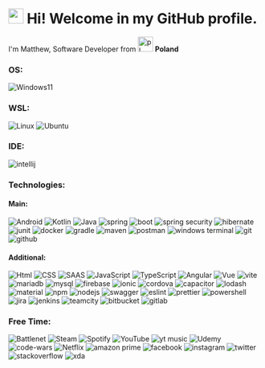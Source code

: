 <h1><img src="https://emojis.slackmojis.com/emojis/images/1643513081/48669/android-dance.gif?1643513081" width="30" alt="android"/> Hi! Welcome in my GitHub profile. </h1>

<p>I'm Matthew, Software Developer from <img src="https://emojis.slackmojis.com/emojis/images/1621376537/40081/poland.gif?1621376537" width="30" alt="pl"/> <b>Poland</b>
<h3>OS:</h3>
<div>
    <img src="https://img.shields.io/badge/Windows_11-0078d4?style=for-the-badge&logo=windows-11&logoColor=white" alt="Windows11" />
</div>
<h3>WSL:</h3>
<div>
    <img src="https://img.shields.io/badge/Linux-FCC624?style=for-the-badge&logo=linux&logoColor=black" alt="Linux" />
    <img src="https://img.shields.io/badge/Ubuntu-E95420?style=for-the-badge&logo=ubuntu&logoColor=white" alt="Ubuntu" />
</div>
<h3>IDE:</h3>
<div>
    <img src="https://img.shields.io/badge/IntelliJ_IDEA-000000.svg?style=for-the-badge&logo=intellij-idea&logoColor=white" alt="intellij" />
</div>
<h3>Technologies:</h3>
<h4>Main:</h4>
<div>
    <img src="https://img.shields.io/badge/Android-3DDC84?style=for-the-badge&logo=android&logoColor=white" alt="Android" />
    <img src="https://img.shields.io/badge/Kotlin-0095D5?&style=for-the-badge&logo=kotlin&logoColor=white" alt="Kotlin" />
    <img src="https://img.shields.io/badge/Java-ED8B00?style=for-the-badge&logo=java&logoColor=white" alt="Java" />
    <img src="https://img.shields.io/badge/Spring-6DB33F?style=for-the-badge&logo=spring&logoColor=white" alt="spring" />
    <img src="https://img.shields.io/badge/Spring_Boot-F2F4F9?style=for-the-badge&logo=spring-boot" alt="boot" />
    <img src="https://img.shields.io/badge/Spring_Security-6DB33F?style=for-the-badge&logo=Spring-Security&logoColor=white" alt="spring security" />    
    <img src="https://img.shields.io/badge/Hibernate-59666C?style=for-the-badge&logo=Hibernate&logoColor=white" alt="hibernate" />
    <img src="https://img.shields.io/badge/Junit5-25A162?style=for-the-badge&logo=junit5&logoColor=white" alt="junit" />
    <img src="https://img.shields.io/badge/Docker-2CA5E0?style=for-the-badge&logo=docker&logoColor=white" alt="docker" />
    <img src="https://img.shields.io/badge/gradle-02303A?style=for-the-badge&logo=gradle&logoColor=white" alt="gradle" />
    <img src="https://img.shields.io/badge/apache_maven-C71A36?style=for-the-badge&logo=apachemaven&logoColor=white" alt="maven" />
    <img src="https://img.shields.io/badge/Postman-FF6C37?style=for-the-badge&logo=Postman&logoColor=white" alt="postman" />
    <img src="https://img.shields.io/badge/windows%20terminal-4D4D4D?style=for-the-badge&logo=windows%20terminal&logoColor=white" alt="windows terminal" />
<img src="https://img.shields.io/badge/GIT-E44C30?style=for-the-badge&logo=git&logoColor=white" alt="git" />
<img src="https://img.shields.io/badge/GitHub-100000?style=for-the-badge&logo=github&logoColor=white" alt="github" />
</div>
<h4>Additional:</h4>
<div>
    <img src="https://img.shields.io/badge/HTML5-E34F26?style=for-the-badge&logo=html5&logoColor=white" alt="Html" />
    <img src="https://img.shields.io/badge/CSS3-1572B6?style=for-the-badge&logo=css3&logoColor=white" alt="CSS" />
    <img src="https://img.shields.io/badge/Sass-CC6699?style=for-the-badge&logo=sass&logoColor=white" alt="SAAS" />
    <img src="https://img.shields.io/badge/JavaScript-F7DF1E?style=for-the-badge&logo=javascript&logoColor=black" alt="JavaScript" />
    <img src="https://img.shields.io/badge/TypeScript-007ACC?style=for-the-badge&logo=typescript&logoColor=white" alt="TypeScript" />
    <img src="https://img.shields.io/badge/Angular-DD0031?style=for-the-badge&logo=angular&logoColor=white" alt="Angular" />
    <img src="https://img.shields.io/badge/Vue.js-35495E?style=for-the-badge&logo=vue.js&logoColor=4FC08D" alt="Vue" />
    <img src="https://img.shields.io/badge/Vite-B73BFE?style=for-the-badge&logo=vite&logoColor=FFD62E" alt="vite" />
    <img src="https://img.shields.io/badge/MariaDB-003545?style=for-the-badge&logo=mariadb&logoColor=white" alt="mariadb" />
    <img src="https://img.shields.io/badge/MySQL-005C84?style=for-the-badge&logo=mysql&logoColor=white" alt="mysql" />    
    <img src="https://img.shields.io/badge/firebase-ffca28?style=for-the-badge&logo=firebase&logoColor=black" alt="firebase" />
    <img src="https://img.shields.io/badge/Ionic-3880FF?style=for-the-badge&logo=ionic&logoColor=white" alt="ionic" />
    <img src="https://img.shields.io/badge/Cordova-35434F?style=for-the-badge&logo=apache-cordova&logoColor=E8E8E8" alt="cordova" />
    <img src="https://img.shields.io/badge/Capacitor-119EFF?style=for-the-badge&logo=Capacitor&logoColor=white" alt="capacitor" />
    <img src="https://img.shields.io/badge/Lodash-3492FF?style=for-the-badge&logo=lodash&logoColor=white" alt="lodash" />
    <img src="https://img.shields.io/badge/material%20design-757575?style=for-the-badge&logo=material%20design&logoColor=white" alt="material" />
    <img src="https://img.shields.io/badge/npm-CB3837?style=for-the-badge&logo=npm&logoColor=white" alt="npm" />
    <img src="https://img.shields.io/badge/Node.js-339933?style=for-the-badge&logo=nodedotjs&logoColor=white" alt="nodejs" />
    <img src="https://img.shields.io/badge/Swagger-85EA2D?style=for-the-badge&logo=Swagger&logoColor=white" alt="swagger" />
    <img src="https://img.shields.io/badge/eslint-3A33D1?style=for-the-badge&logo=eslint&logoColor=white" alt="eslint" />
    <img src="https://img.shields.io/badge/prettier-1A2C34?style=for-the-badge&logo=prettier&logoColor=F7BA3E" alt="prettier" />
    <img src="https://img.shields.io/badge/powershell-5391FE?style=for-the-badge&logo=powershell&logoColor=white" alt="powershell" />
    <img src="https://img.shields.io/badge/Jira-0052CC?style=for-the-badge&logo=Jira&logoColor=white" alt="jira" />
    <img src="https://img.shields.io/badge/Jenkins-D24939?style=for-the-badge&logo=Jenkins&logoColor=white" alt="jenkins" />
<img src="	https://img.shields.io/badge/TeamCity-000000?style=for-the-badge&logo=TeamCity&logoColor=whit" alt="teamcity" />
<img src="https://img.shields.io/badge/Bitbucket-0747a6?style=for-the-badge&logo=bitbucket&logoColor=white" alt="bitbucket" />
<img src="https://img.shields.io/badge/GitLab-330F63?style=for-the-badge&logo=gitlab&logoColor=white" alt="gitlab" />
</div>
<h3>Free Time:</h3>
<div>
    <img src="https://img.shields.io/badge/Battle.net-000?style=for-the-badge&logo=battle.net&logoColor=148EFF" alt="Battlenet" />
    <img src="https://img.shields.io/badge/Steam-000000?style=for-the-badge&logo=steam&logoColor=white" alt="Steam" />
    <img src="https://img.shields.io/badge/Spotify-1ED760?&style=for-the-badge&logo=spotify&logoColor=white" alt="Spotify" />
    <img src="https://img.shields.io/badge/YouTube-FF0000?style=for-the-badge&logo=youtube&logoColor=white" alt="YouTube" />
    <img src="https://img.shields.io/badge/YouTube_Music-FF0000?style=for-the-badge&logo=youtube-music&logoColor=white" alt="yt music">
    <img src="https://img.shields.io/badge/Udemy-EC5252?style=for-the-badge&logo=Udemy&logoColor=white" alt="Udemy" />
    <img src="https://img.shields.io/badge/Codewars-B1361E?style=for-the-badge&logo=Codewars&logoColor=white" alt="code-wars" />
    <img src="https://img.shields.io/badge/Netflix-E50914?style=for-the-badge&logo=netflix&logoColor=white" alt="Netflix" />
    <img src="https://img.shields.io/badge/Amazon%20Prime-00A8E1?style=for-the-badge&logo=netflix&logoColor=whit" alt="amazon prime" />
    <img src="https://img.shields.io/badge/Facebook-1877F2?style=for-the-badge&logo=facebook&logoColor=white" alt="facebook" />
    <img src="https://img.shields.io/badge/Instagram-E4405F?style=for-the-badge&logo=instagram&logoColor=white" alt="instagram" />
    <img src="https://img.shields.io/badge/Twitter-1DA1F2?style=for-the-badge&logo=twitter&logoColor=white" alt="twitter" />
    <img src="https://img.shields.io/badge/Stack_Overflow-FE7A16?style=for-the-badge&logo=stack-overflow&logoColor=white" alt="stackoverflow" />
    <img src="https://img.shields.io/badge/xda%20developers-2DAAE9?style=for-the-badge&logo=xda-developers&logoColor=white" alt="xda" />
</div>

